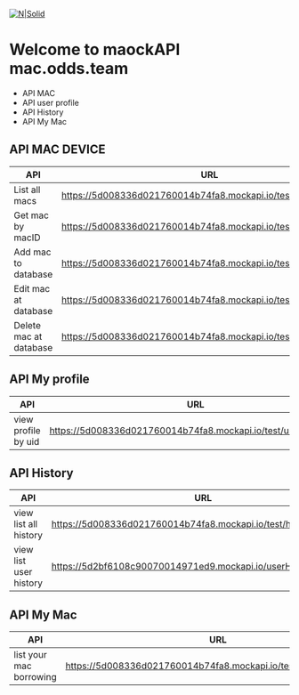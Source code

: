 [![N|Solid](https://firebasestorage.googleapis.com/v0/b/macinodds-test.appspot.com/o/mac_odds_logo_color__1562840550_29998.png?alt=media&token=8814da4f-39a9-4ce7-8328-5879f783abc8)](https://nodesource.com/products/nsolid)


#
#
# Welcome to maockAPI mac.odds.team

  - API MAC
  - API user profile
  - API History
  - API My Mac




## API MAC DEVICE
| API | URL |method|header|
| ------ | ------ | ------ | ------ | 
| List all macs | https://5d008336d021760014b74fa8.mockapi.io/test/macs |GET|bearer|
| Get mac by macID | https://5d008336d021760014b74fa8.mockapi.io/test/macs/(:macID) |GET|bearer|
| Add mac to database  | https://5d008336d021760014b74fa8.mockapi.io/test/macs |POST|bearer|
| Edit mac at database  | https://5d008336d021760014b74fa8.mockapi.io/test/macs/(:macID)  |PUT|bearer|
| Delete mac at database  | https://5d008336d021760014b74fa8.mockapi.io/test/macs/(:macID)  |DELETE|bearer|



## API My  profile
| API | URL |method|header|
| ------ | ------ | ------ | ------ | 
| view profile by uid| https://5d008336d021760014b74fa8.mockapi.io/test/user/(:userID) |GET|bearer|



## API History
| API | URL |method|header|
| ------ | ------ | ------ | ------ | 
| view list all history | https://5d008336d021760014b74fa8.mockapi.io/test/history |GET|bearer|
| view list user history | https://5d2bf6108c90070014971ed9.mockapi.io/userHistory/(:userID) |GET|bearer|




## API My Mac
| API | URL |method|header|
| ------ | ------ | ------ | ------ | 
| list your mac borrowing | https://5d008336d021760014b74fa8.mockapi.io/test/myMac/(:userID) |GET|bearer|


